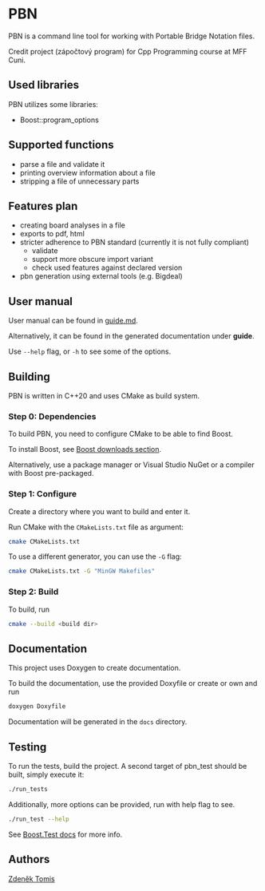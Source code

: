# PBN

PBN is a command line tool for working with Portable Bridge Notation files. 

Credit project (zápočtový program) for Cpp Programming course at MFF Cuni.

## Used libraries

PBN utilizes some libraries:

- Boost::program_options

## Supported functions

- parse a file and validate it 
- printing overview information about a file
- stripping a file of unnecessary parts

## Features plan

- creating board analyses in a file
- exports to pdf, html
- stricter adherence to PBN standard (currently it is not fully compliant)
  - validate
  - support more obscure import variant
  - check used features against declared version
- pbn generation using external tools (e.g. Bigdeal)

## User manual

User manual can be found in [guide.md](guide.md).

Alternatively, it can be found in the generated documentation under **guide**.

Use `--help` flag, or `-h` to see some of the options.

## Building

PBN is written in C++20 and uses CMake as build system.

### Step 0: Dependencies

To build PBN, you need to configure CMake to be able to find Boost.

To install Boost, see [Boost downloads section](https://www.boost.org/users/download/).

Alternatively, use a package manager or Visual Studio NuGet or a compiler with Boost pre-packaged.

### Step 1: Configure

Create a directory where you want to build and enter it.

Run CMake with the `CMakeLists.txt` file as argument:

```bash
cmake CMakeLists.txt
```

To use a different generator, you can use the `-G` flag:

```bash
cmake CMakeLists.txt -G "MinGW Makefiles"
```

### Step 2: Build

To build, run

```bash
cmake --build <build dir>
```

## Documentation

This project uses Doxygen to create documentation.

To build the documentation, use the provided Doxyfile or create or own and run

```bash
doxygen Doxyfile
```

Documentation will be generated in the `docs` directory.

## Testing

To run the tests, build the project. A second target of pbn_test should be built, simply execute it:

```bash
./run_tests
```

Additionally, more options can be provided, run with help flag to see.

```bash
./run_test --help
```

See [Boost.Test docs](https://www.boost.org/doc/libs/1_80_0/libs/test/doc/html/index.html) for more info.

## Authors

[Zdeněk Tomis](https://zdenektomis.eu)
